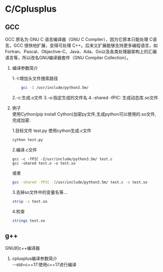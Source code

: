 C/Cplusplus
=====

GCC  
---

GCC 原名为 GNU C 语言编译器（GNU C Compiler），因为它原本只能处理 C语言。GCC 很快地扩展，变得可处理 C++。后来又扩展能够支持更多编程语言，如Fortran、Pascal、Objective-C、Java、Ada、Go以及各类处理器架构上的汇编语言等，所以改名GNU编译器套件（GNU Compiler Collection）。

1. 编译参数简介

    1.-I:增加头文件搜索路径
    ```sh
        gcc -I /usr/include/python3.5m/
    ```
    2.-c:生成.o文件
    3.-o:指定生成的文件名
    4.-shared -fPIC: 生成动态库.so文件

2. 例子  
    使用Cython(pip install Cython)加密py文件,生成python可以使用的.so文件,完成加密.  

    1.目标文件 test.py 使用cython生成.c文件

    ```sh
    cython test.py
    ```
    2.编译.c文件
    ```
    gcc -c -fPIC -I/usr/include/python3.5m/ test.c
    gcc -shared test.o -o test.so
    ```
    或者
    ```sh
    gcc -shared -fPIC -I/usr/include/python3.5m/ test.c -o test.so
    ```
    3.去掉so文件中的变量名等...
    ```sh
    strip -s test.so
    ```
    4.检查
    ```sh
    strings test.so
    ```

g++
---

GNU的c++编译器  

1. cplusplus编译参数简介  
    --std=c++17:使用c++17进行编译
